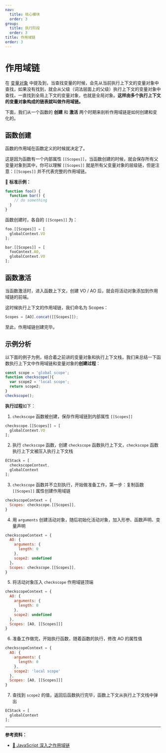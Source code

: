 ```yaml
---
nav:
  title: 核心模块
  order: 3
group:
  title: 执行阶段
  order: 3
title: 作用域链
order: 3
---
```


# 作用域链

在 [变量对象](./variable-object) 中提及到，当查找变量的时候，会先从当前执行上下文的变量对象中查找，如果没有找到，就会从父级（词法层面上的父级）执行上下文的变量对象中查找，一直找到全局上下文的变量对象，也就是全局对象。**这样由多个执行上下文的变量对象构成的链表就叫做作用域链。**

下面，我们从一个函数的 **创建** 和 **激活** 两个时期来剖析作用域链是如何创建和变化的。

## 函数创建

函数的作用域在函数定义的时候就决定了。

这是因为函数有一个内部属性 `[[Scopes]]`，当函数创建的时候，就会保存所有父变量对象到其中，你可以理解 `[[Scopes]]` 就是所有父变量对象的层级链，但是注意：`[[Scopes]]` 并不代表完整的作用域链。

🌰 **标准示例：**

```js
function foo() {
  function bar() {
    // do something
  }
}
```

函数创建时，各自的 `[[Scopes]]` 为：

```js
foo.[[Scopes]] = [
  globalContext.VO
];

bar.[[Scopes]] = [
  fooContext.AO,
  globalContext.VO
];
```

## 函数激活

当函数激活时，进入函数上下文，创建 VO / AO 后，就会将活动对象添加到作用域链的前端。

这时候执行上下文的作用域链，我们命名为 Scopes：

```js
Scopes = [AO].concat([[Scopes]]);
```

至此，作用域链创建完毕。

##  示例分析

以下面的例子为例，结合着之前讲的变量对象和执行上下文栈，我们来总结一下函数执行上下文中作用域链和变量对象的**创建过程**：

```js
const scope = 'global scope';
function checkscope(){
  var scope2 = 'local scope';
  return scope2;
}
checkscope();
```

**执行过程**如下：

1. `checkscope` 函数被创建，保存作用域链到内部属性 `[[Scopes]]`

```js
checkscope.[[Scopes]] = [
  globalContext.VO
];
```

2. 执行 `checkscope` 函数，创建 `checkscope` 函数执行上下文，`checkscope` 函数执行上下文被压入执行上下文栈

```js
ECStack = [
  checkscopeContext,
  globalContext
];
```

3. `checkscope` 函数并不立刻执行，开始做准备工作，第一步：复制函数 `[[Scopes]]` 属性创建作用域链

```js
checkscopeContext = {
  Scopes: checkscope.[[Scopes]],
}
```

4. 用 `arguments` 创建活动对象，随后初始化活动对象，加入形参、函数声明、变量声明

```js
checkscopeContext = {
  AO: {
    arguments: {
      length: 0
    },
    scope2: undefined
  }，
  Scopes: checkscope.[[Scopes]],
}
```

5. 将活动对象压入 `checkscope` 作用域链顶端

```js
checkscopeContext = {
  AO: {
    arguments: {
      length: 0
    },
    scope2: undefined
  },
  Scopes: [AO, [[Scopes]]]
}
```

6. 准备工作做完，开始执行函数，随着函数的执行，修改 AO 的属性值

```js
checkscopeContext = {
  AO: {
    arguments: {
      length: 0
    },
    scope2: 'local scope'
  },
  Scopes: [AO, [[Scopes]]]
}
```

7. 查找到 `scope2` 的值，返回后函数执行完毕，函数上下文从执行上下文栈中弹出

```js
ECStack = [
  globalContext
];
```

---

**参考资料：**

* [📝 JavaScript 深入之作用域链](https://github.com/mqyqingfeng/Blog/issues/6)